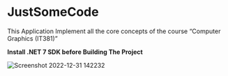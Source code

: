 # JustSomeCode

This Application Implement all the core concepts of the course “Computer Graphics (IT381)” 

**Install .NET 7 SDK before Building The Project**

![Screenshot 2022-12-31 142232](https://user-images.githubusercontent.com/75302943/210136623-bffb0454-b4ff-453a-a49b-18fe592ebd43.png)
